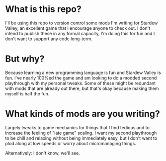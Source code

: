 # What is this repo?
I'll be using this repo to version control some mods I'm writing for
Stardew Valley, an excellent game that I encourage anyone to check out.
I don't intend to publish these in any formal capacity, I'm doing this
for fun and I don't want to support any code long-term.

# But why?
Because learning a new programming language is fun and Stardew Valley
is fun. I've nearly 100%ed the game and am looking to do a modded
second playthrough with my personal tweaks. Some of these might be
redundant with mods that are already out there, but that's okay
because making them myself is half the fun.

# What kinds of mods are you writing?
Largely tweaks to game mechanics for things that I find tedious and to
increase the feeling of "late game" scaling. I want my second playthrough
to be chill and relaxing without being immediately easy, but I don't want
to plod along at low speeds or worry about micromanaging things.

Alternatively: I don't know, we'll see.
